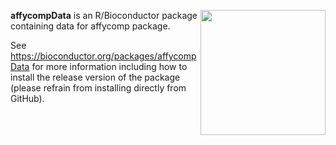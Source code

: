 [<img src="https://www.bioconductor.org/images/logo/jpg/bioconductor_logo_rgb.jpg" width="200" align="right"/>](https://bioconductor.org/)

**affycompData** is an R/Bioconductor package containing data for affycomp package.

See https://bioconductor.org/packages/affycompData for more information including how to install the release version of the package (please refrain from installing directly from GitHub).

